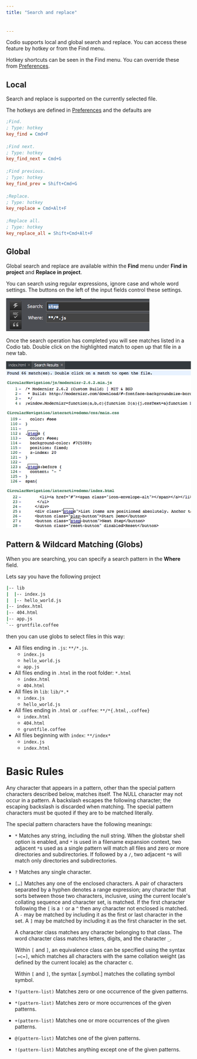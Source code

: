 ```yaml
---
title: "Search and replace"


---
```


Codio supports local and global search and replace. You can access these feature by hotkey or from the Find menu.

Hotkey shortcuts can be seen in the Find menu. You can override these from [Preferences](/ide/customization/codio-prefs).

## Local
Search and replace is supported on the currently selected file.

The hotkeys are defined in [Preferences](/ide/customization/codio-prefs) and the defaults are

```ini
;Find.
; Type: hotkey
key_find = Cmd+F

;Find next.
; Type: hotkey
key_find_next = Cmd+G

;Find previous.
; Type: hotkey
key_find_prev = Shift+Cmd+G

;Replace.
; Type: hotkey
key_replace = Cmd+Alt+F

;Replace all.
; Type: hotkey
key_replace_all = Shift+Cmd+Alt+F
```

## Global
Global search and replace are available within the **Find** menu under **Find in project** and **Replace in project**.

You can search using regular expressions, ignore case and whole word settings. The buttons on the left of the input fields control these settings.

![authtoken](/img/global-search.png)

Once the search operation has completed you will see matches listed in a Codio tab. Double click on the highlighted match to open up that file in a new tab.

![global search dialog](/img/search-matches.png)


## Pattern & Wildcard Matching (Globs)
When you are searching, you can specify a search pattern in the **Where** field.

Lets say you have the following project

```bash
|-- lib
|  |-- index.js
|  |-- hello_world.js
|-- index.html
|-- 404.html
|-- app.js
`-- gruntfile.coffee
```

then you can use globs to select files in this way:

* All files ending in `.js`: `**/*.js`.
  * `index.js`
  * `hello_world.js`
  * `app.js`
* All files ending in `.html` in the root folder: `*.html`
  * `index.html`
  * `404.html`
* All files in `lib`: `lib/*.*`
  * `index.js`
  * `hello_world.js`
* All files ending in `.html` or `.coffee`: `**/*{.html,.coffee}`
  * `index.html`
  * `404.html`
  * `gruntfile.coffee`
* All files beginning with `index`: `**/index*`
  * `index.js`
  * `index.html`

# Basic Rules

Any character that appears in a pattern, other than the special pattern characters described below, matches itself. The NULL character may not occur in a pattern. A backslash escapes the following character; the escaping backslash is discarded when matching. The special pattern characters must be quoted if they are to be matched literally.

The special pattern characters have the following meanings:

* `*` Matches any string, including the null string. When the globstar shell option is enabled, and `*` is used in a filename expansion context, two adjacent `*`s used as a single pattern will match all files and zero or more directories and subdirectories. If followed by a `/`, two adjacent `*`s will match only directories and subdirectories.

* `?` Matches any single character.

* `[…]` Matches any one of the enclosed characters. A pair of characters separated by a hyphen denotes a range expression; any character that sorts between those two characters, inclusive, using the current locale's collating sequence and character set, is matched. If the first character following the `[` is a `!` or a `^` then any character not enclosed is matched. A `-` may be matched by including it as the first or last character in the set. A `]` may be matched by including it as the first character in the set.

  A character class matches any character belonging to that class. The word character class matches letters, digits, and the character `_`.

  Within `[` and `]`, an equivalence class can be specified using the syntax `[=c=]`, which matches all characters with the same collation weight (as defined by the current locale) as the character c.

  Within `[` and `]`, the syntax [.symbol.] matches the collating symbol symbol.

* `?(pattern-list)` Matches zero or one occurrence of the given patterns.

* `*(pattern-list)` Matches zero or more occurrences of the given patterns.

* `+(pattern-list)` Matches one or more occurrences of the given patterns.

* `@(pattern-list)` Matches one of the given patterns.

* `!(pattern-list)` Matches anything except one of the given patterns.
